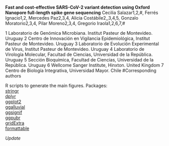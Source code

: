 **Fast and cost-effective SARS-CoV-2 variant detection using Oxford Nanopore full-length spike gene sequencing**
Cecilia Salazar1,2,#, Ferrés Ignacio1,2, Mercedes Paz2,3,4, Alicia Costábile2,,3,4,5, Gonzalo Moratorio2,3,4, Pilar Moreno2,3,4, Gregorio Iraola1,2,6,7,#

1 Laboratorio de Genómica Microbiana. Institut Pasteur de Montevideo. Uruguay 2 Centro de Innovación en Vigilancia Epidemiológica, Institut Pasteur de Montevideo. Uruguay 3 Laboratorio de Evolución Experimental de Virus, Institut Pasteur de Montevideo. Uruguay 4 Laboratorio de Virología Molecular, Facultad de Ciencias, Universidad de la República. Uruguay 5 Sección Bioquímica, Facultad de Ciencias, Universidad de la República. Uruguay 6 Wellcome Sanger Institute, Hinxton. United Kingdom 7 Centro de Biología Integrativa, Universidad Mayor. Chile #Corresponding authors

R scripts to generate the main figures.
Packages:<br />
[stringr](https://github.com/tidyverse/stringr)<br />
[dplyr](https://github.com/tidyverse/dplyr)<br />
[ggplot2](https://github.com/tidyverse/ggplot2)<br />
[ggalluvial](https://github.com/corybrunson/ggalluvial)<br />
[ggsignif](https://github.com/const-ae/ggsignif)<br />
[ggpubr](https://github.com/cran/ggpubr)<br />
[gridExtra](https://github.com/baptiste/gridExtra)<br />
[formattable](https://github.com/renkun-ken/formattable)<br />

*Update*
